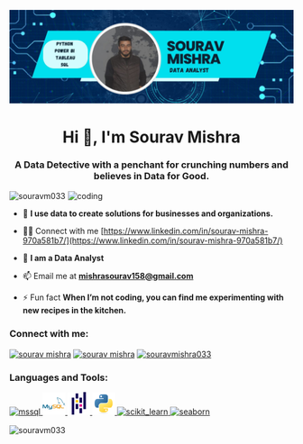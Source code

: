 ![logo](https://github.com/Souravm033/Souravm033/blob/main/Githubb%20logo.jpg)
<h1 align="center">Hi 👋, I'm Sourav Mishra</h1>
<h3 align="center">A Data Detective with a penchant for crunching numbers and believes in Data for Good.</h3>

<img align="right" alt="coding" width="400" src="https://miro.medium.com/max/1360/0*gqO3slLmGb4mUeje.gif">

<p align="left"> <img src="https://komarev.com/ghpvc/?username=souravm033&label=Profile%20views&color=0e75b6&style=flat" alt="souravm033" /> </p>

- 👀 **I use data to create solutions for businesses and organizations.**

- 👨‍💻 Connect with me [https://www.linkedin.com/in/sourav-mishra-970a581b7/](https://www.linkedin.com/in/sourav-mishra-970a581b7/)

- 🌱 **I am a Data Analyst**

- 📫 Email me at **mishrasourav158@gmail.com**

- ⚡ Fun fact **When I’m not coding, you can find me experimenting with new recipes in the kitchen.**

<h3 align="left">Connect with me:</h3>
<p align="left">
<a href="https://linkedin.com/in/sourav mishra" target="blank"><img align="center" src="https://raw.githubusercontent.com/rahuldkjain/github-profile-readme-generator/master/src/images/icons/Social/linked-in-alt.svg" alt="sourav mishra" height="30" width="40" /></a>
<a href="https://fb.com/sourav mishra" target="blank"><img align="center" src="https://raw.githubusercontent.com/rahuldkjain/github-profile-readme-generator/master/src/images/icons/Social/facebook.svg" alt="sourav mishra" height="30" width="40" /></a>
<a href="https://www.leetcode.com/souravmishra033" target="blank"><img align="center" src="https://raw.githubusercontent.com/rahuldkjain/github-profile-readme-generator/master/src/images/icons/Social/leet-code.svg" alt="souravmishra033" height="30" width="40" /></a>
</p>

<h3 align="left">Languages and Tools:</h3>
<p align="left"> <a href="https://www.microsoft.com/en-us/sql-server" target="_blank" rel="noreferrer"> <img src="https://www.svgrepo.com/show/303229/microsoft-sql-server-logo.svg" alt="mssql" width="40" height="40"/> </a> <a href="https://www.mysql.com/" target="_blank" rel="noreferrer"> <img src="https://raw.githubusercontent.com/devicons/devicon/master/icons/mysql/mysql-original-wordmark.svg" alt="mysql" width="40" height="40"/> </a> <a href="https://pandas.pydata.org/" target="_blank" rel="noreferrer"> <img src="https://raw.githubusercontent.com/devicons/devicon/2ae2a900d2f041da66e950e4d48052658d850630/icons/pandas/pandas-original.svg" alt="pandas" width="40" height="40"/> </a> <a href="https://www.python.org" target="_blank" rel="noreferrer"> <img src="https://raw.githubusercontent.com/devicons/devicon/master/icons/python/python-original.svg" alt="python" width="40" height="40"/> </a> <a href="https://scikit-learn.org/" target="_blank" rel="noreferrer"> <img src="https://upload.wikimedia.org/wikipedia/commons/0/05/Scikit_learn_logo_small.svg" alt="scikit_learn" width="40" height="40"/> </a> <a href="https://seaborn.pydata.org/" target="_blank" rel="noreferrer"> <img src="https://seaborn.pydata.org/_images/logo-mark-lightbg.svg" alt="seaborn" width="40" height="40"/> </a> </p>

<p><img align="center" src="https://github-readme-stats.vercel.app/api/top-langs?username=souravm033&show_icons=true&locale=en&layout=compact" alt="souravm033" /></p>

